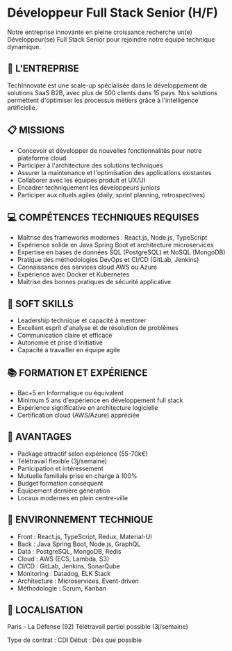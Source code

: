 Développeur Full Stack Senior (H/F)
==================================

Notre entreprise innovante en pleine croissance recherche un(e) Développeur(se) Full Stack Senior pour rejoindre notre équipe technique dynamique.

🏢 L'ENTREPRISE
-------------
TechInnovate est une scale-up spécialisée dans le développement de solutions SaaS B2B, avec plus de 500 clients dans 15 pays. Nos solutions permettent d'optimiser les processus métiers grâce à l'intelligence artificielle.

📋 MISSIONS
---------
- Concevoir et développer de nouvelles fonctionnalités pour notre plateforme cloud
- Participer à l'architecture des solutions techniques
- Assurer la maintenance et l'optimisation des applications existantes
- Collaborer avec les équipes produit et UX/UI
- Encadrer techniquement les développeurs juniors
- Participer aux rituels agiles (daily, sprint planning, retrospectives)

💻 COMPÉTENCES TECHNIQUES REQUISES
-------------------------------
- Maîtrise des frameworks modernes : React.js, Node.js, TypeScript
- Expérience solide en Java Spring Boot et architecture microservices
- Expertise en bases de données SQL (PostgreSQL) et NoSQL (MongoDB)
- Pratique des méthodologies DevOps et CI/CD (GitLab, Jenkins)
- Connaissance des services cloud AWS ou Azure
- Expérience avec Docker et Kubernetes
- Maîtrise des bonnes pratiques de sécurité applicative

👥 SOFT SKILLS
------------
- Leadership technique et capacité à mentorer
- Excellent esprit d'analyse et de résolution de problèmes
- Communication claire et efficace
- Autonomie et prise d'initiative
- Capacité à travailler en équipe agile

📚 FORMATION ET EXPÉRIENCE
------------------------
- Bac+5 en Informatique ou équivalent
- Minimum 5 ans d'expérience en développement full stack
- Expérience significative en architecture logicielle
- Certification cloud (AWS/Azure) appréciée

💪 AVANTAGES
----------
- Package attractif selon expérience (55-70k€)
- Télétravail flexible (3j/semaine)
- Participation et intéressement
- Mutuelle familiale prise en charge à 100%
- Budget formation conséquent
- Équipement dernière génération
- Locaux modernes en plein centre-ville

🚀 ENVIRONNEMENT TECHNIQUE
-----------------------
- Front : React.js, TypeScript, Redux, Material-UI
- Back : Java Spring Boot, Node.js, GraphQL
- Data : PostgreSQL, MongoDB, Redis
- Cloud : AWS (ECS, Lambda, S3)
- CI/CD : GitLab, Jenkins, SonarQube
- Monitoring : Datadog, ELK Stack
- Architecture : Microservices, Event-driven
- Méthodologie : Scrum, Kanban

📍 LOCALISATION
-------------
Paris - La Défense (92)
Télétravail partiel possible (3j/semaine)

Type de contrat : CDI
Début : Dès que possible
